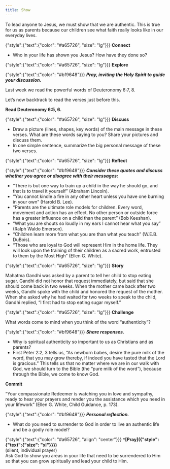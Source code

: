 ```yaml
---
title: Show
---
```



To lead anyone to Jesus, we must show that we are authentic. This is true for us as parents because our children see what faith really looks like in our everyday lives.

{"style":{"text":{"color": "#a65726", "size": "lg"}}}
**Connect**

- Who in your life has shown you Jesus? How have they done so?

{"style":{"text":{"color": "#a65726", "size": "lg"}}}
**Explore**

{"style":{"text":{"color": "#bf9648"}}}
_**Pray, inviting the Holy Spirit to guide your discussion.**_

Last week we read the powerful words of Deuteronomy 6:7, 8. 

Let’s now backtrack to read the verses just before this.

**Read Deuteronomy 6:5, 6.**

{"style":{"text":{"color": "#a65726", "size": "lg"}}}
**Discuss**

- Draw a picture (lines, shapes, key words) of the main message in these verses. What are these words saying to you? Share your pictures and discuss them.
- In one simple sentence, summarize the big personal message of these two verses.

{"style":{"text":{"color": "#a65726", "size": "lg"}}}
**Reflect**

{"style":{"text":{"color": "#bf9648"}}}
_**Consider these quotes and discuss whether you agree or disagree with their messages:**_

- “There is but one way to train up a child in the way he should go, and that is to travel it yourself” (Abraham Lincoln).
- “You cannot kindle a fire in any other heart unless you have one burning in your own” (Harold B. Lee).
- “Parents are the ultimate role models for children. Every word, movement and action has an effect. No other person or outside force has a greater influence on a child than the parent” (Bob Keeshan).
- “What you are shouts so loudly in my ears I cannot hear what you say”  (Ralph Waldo Emerson).
- “Children learn more from what you are than what you teach” (W.E.B. DuBois).
- “Those who are loyal to God will represent Him in the home life. They will look upon the training of their children as a sacred work, entrusted to them by the Most High” (Ellen G. White).

{"style":{"text":{"color": "#a65726", "size": "lg"}}}
**Story**

Mahatma Gandhi was asked by a parent to tell her child to stop eating sugar. Gandhi did not honor that request immediately, but said that she should come back in two weeks. When the mother came back after two weeks, Gandhi spoke with the child and honored the request of the mother. When she asked why he had waited for two weeks to speak to the child, Gandhi replied, “I first had to stop eating sugar myself.”

{"style":{"text":{"color": "#a65726", "size": "lg"}}}
**Challenge**

What words come to mind when you think of the word “authenticity”?

{"style":{"text":{"color": "#bf9648"}}}
_**Share responses.**_

- Why is spiritual authenticity so important to us as Christians and as parents?
- First Peter 2:2, 3 tells us, “As newborn babes, desire the pure milk of the word, that you may grow thereby, if indeed you have tasted that the Lord is gracious.” This tells us that no matter where we are in our walk with God, we should turn to the Bible (the “pure milk of the word”), because through the Bible, we come to know God.

**Commit**

“Your compassionate Redeemer is watching you in love and sympathy, ready to hear your prayers and render you the assistance which you need in your lifework” (Ellen G. White, Child Guidance, p. 173).

{"style":{"text":{"color": "#bf9648"}}}
_**Personal reflection.**_

- What do you need to surrender to God in order to live an authentic life and be a godly role model?

{"style":{"text":{"color": "#a65726", "align": "center"}}}
**^[Pray]({"style":{"text":{"size": "xl"}}})**\
(silent, individual prayer)\
Ask God to show you areas in your life that need to be surrendered to Him so that you can grow spiritually and lead your child to Him. 
